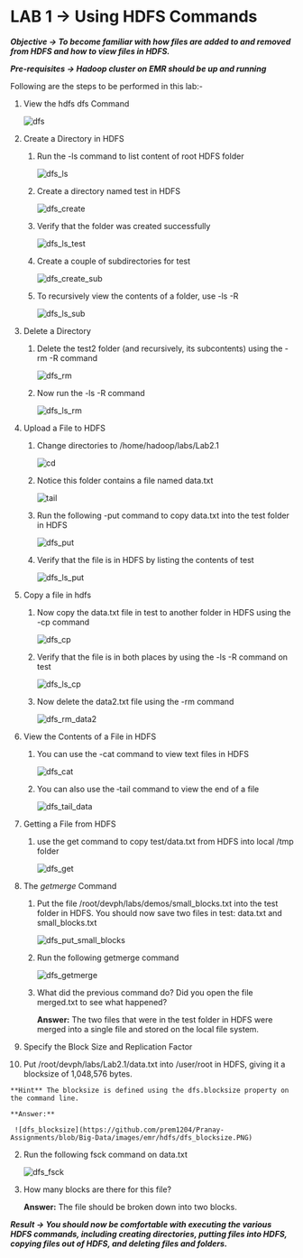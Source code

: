 # LAB 1 -> Using HDFS Commands

***Objective -> To become familiar with how files are added to and removed from HDFS and how to view files in HDFS.***

***Pre-requisites -> Hadoop cluster on EMR should be up and running***

Following are the steps to be performed in this lab:-

1. View the hdfs dfs Command
   
   ![dfs](https://github.com/prem1204/Pranay-Assignments/blob/Big-Data/images/emr/hdfs/dfs.PNG)

2. Create a Directory in HDFS
   
   1. Run the -ls command to list content of root HDFS folder
        
        ![dfs_ls](https://github.com/prem1204/Pranay-Assignments/blob/Big-Data/images/emr/hdfs/dfs_ls.PNG)

   2. Create a directory named test in HDFS
        
        ![dfs_create](https://github.com/prem1204/Pranay-Assignments/blob/Big-Data/images/emr/hdfs/dfs_create.PNG)

   3. Verify that the folder was created successfully 
        
        ![dfs_ls_test](https://github.com/prem1204/Pranay-Assignments/blob/Big-Data/images/emr/hdfs/dfs_ls_test.PNG)

   4. Create a couple of subdirectories for test 
        
        ![dfs_create_sub](https://github.com/prem1204/Pranay-Assignments/blob/Big-Data/images/emr/hdfs/dfs_create_sub.PNG)

   5. To recursively view the contents of a folder, use -ls -R
        
        ![dfs_ls_sub](https://github.com/prem1204/Pranay-Assignments/blob/Big-Data/images/emr/hdfs/dfs_ls_sub.PNG)

3. Delete a Directory
   
   1. Delete the test2 folder (and recursively, its subcontents) using the -rm -R command
        
        ![dfs_rm](https://github.com/prem1204/Pranay-Assignments/blob/Big-Data/images/emr/hdfs/dfs_rm.PNG)

   2. Now run the -ls -R command
        
        ![dfs_ls_rm](https://github.com/prem1204/Pranay-Assignments/blob/Big-Data/images/emr/hdfs/dfs_ls_rm.PNG)

4. Upload a File to HDFS
   
   1. Change directories to /home/hadoop/labs/Lab2.1
        
        ![cd](https://github.com/prem1204/Pranay-Assignments/blob/Big-Data/images/emr/hdfs/cd.PNG)

   2. Notice this folder contains a file named data.txt
        
        ![tail](https://github.com/prem1204/Pranay-Assignments/blob/Big-Data/images/emr/hdfs/tail.PNG)

   3. Run the following -put command to copy data.txt into the test folder in HDFS
        
        ![dfs_put](https://github.com/prem1204/Pranay-Assignments/blob/Big-Data/images/emr/hdfs/dfs_put.PNG)

   4. Verify that the file is in HDFS by listing the contents of test
        
        ![dfs_ls_put](https://github.com/prem1204/Pranay-Assignments/blob/Big-Data/images/emr/hdfs/dfs_ls_put.PNG)

5. Copy a file in hdfs
   
   1. Now copy the data.txt file in test to another folder in HDFS using the -cp command
        
        ![dfs_cp](https://github.com/prem1204/Pranay-Assignments/blob/Big-Data/images/emr/hdfs/dfs_cp.PNG)

   2. Verify that the file is in both places by using the -ls -R command on test
        
        ![dfs_ls_cp](https://github.com/prem1204/Pranay-Assignments/blob/Big-Data/images/emr/hdfs/dfs_ls_cp.PNG)

   3. Now delete the data2.txt file using the -rm command
        
        ![dfs_rm_data2](https://github.com/prem1204/Pranay-Assignments/blob/Big-Data/images/emr/hdfs/dfs_rm_data2.PNG)

6. View the Contents of a File in HDFS
   
   1. You can use the -cat command to view text files in HDFS
        
        ![dfs_cat](https://github.com/prem1204/Pranay-Assignments/blob/Big-Data/images/emr/hdfs/dfs_cat.PNG)

   2. You can also use the ‐tail command to view the end of a file
        
        ![dfs_tail_data](https://github.com/prem1204/Pranay-Assignments/blob/Big-Data/images/emr/hdfs/dfs_tail_data.PNG)

7. Getting a File from HDFS
   
   1. use the get command to copy test/data.txt from HDFS into local /tmp folder
        
        ![dfs_get](https://github.com/prem1204/Pranay-Assignments/blob/Big-Data/images/emr/hdfs/dfs_get.PNG)

8. The *getmerge* Command
   
   1. Put the file /root/devph/labs/demos/small_blocks.txt into the test folder in HDFS. You should now save two files in test: data.txt and small_blocks.txt
        
        ![dfs_put_small_blocks](https://github.com/prem1204/Pranay-Assignments/blob/Big-Data/images/emr/hdfs/dfs_put_small_blocks.PNG)

   2. Run the following getmerge command
        
        ![dfs_getmerge](https://github.com/prem1204/Pranay-Assignments/blob/Big-Data/images/emr/hdfs/dfs_getmerge.PNG)

   3. What did the previous command do? Did you open the file merged.txt to see what happened?

        **Answer:** The two files that were in the test folder in HDFS were merged into a single file and stored on the local file system.

9.  Specify the Block Size and Replication Factor
   
   1.  Put /root/devph/labs/Lab2.1/data.txt into /user/root in HDFS, giving it a blocksize of 1,048,576 bytes. 
   
    **Hint** The blocksize is defined using the dfs.blocksize property on the command line.
    
    **Answer:**
        
     ![dfs_blocksize](https://github.com/prem1204/Pranay-Assignments/blob/Big-Data/images/emr/hdfs/dfs_blocksize.PNG)

   2. Run the following fsck command on data.txt
        
        ![dfs_fsck](https://github.com/prem1204/Pranay-Assignments/blob/Big-Data/images/emr/hdfs/dfs_fsck.PNG)

   3. How many blocks are there for this file?

        **Answer:** The file should be broken down into two blocks.



***Result -> You should now be comfortable with executing the various HDFS commands, including creating directories, putting files into HDFS, copying files out of HDFS, and deleting files and folders.***
